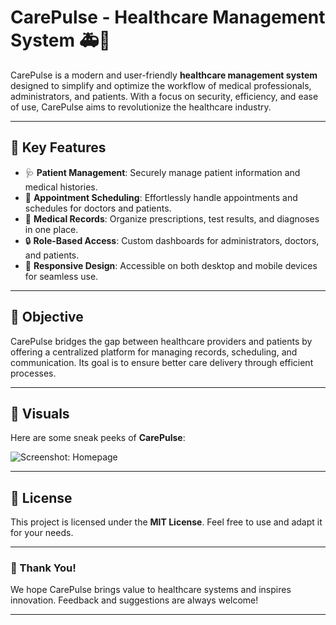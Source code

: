 # CarePulse - Healthcare Management System 🚑💊  

CarePulse is a modern and user-friendly **healthcare management system** designed to simplify and optimize the workflow of medical professionals, administrators, and patients. With a focus on security, efficiency, and ease of use, CarePulse aims to revolutionize the healthcare industry.

---

## 🌟 Key Features  

- 🩺 **Patient Management**: Securely manage patient information and medical histories.  
- 📅 **Appointment Scheduling**: Effortlessly handle appointments and schedules for doctors and patients.  
- 💊 **Medical Records**: Organize prescriptions, test results, and diagnoses in one place.  
- 🔒 **Role-Based Access**: Custom dashboards for administrators, doctors, and patients.  
- 📱 **Responsive Design**: Accessible on both desktop and mobile devices for seamless use.  

---

## 🎯 Objective  

CarePulse bridges the gap between healthcare providers and patients by offering a centralized platform for managing records, scheduling, and communication. Its goal is to ensure better care delivery through efficient processes.

---

## 🎨 Visuals  

Here are some sneak peeks of **CarePulse**:   

![Screenshot: Homepage]([screenshots/homepage.png](https://i.ibb.co/4wNwCXHL/Untitled-design.png))


---

## 📜 License  

This project is licensed under the **MIT License**. Feel free to use and adapt it for your needs.  

---

### 🙌 Thank You!  

We hope CarePulse brings value to healthcare systems and inspires innovation. Feedback and suggestions are always welcome!  

---
